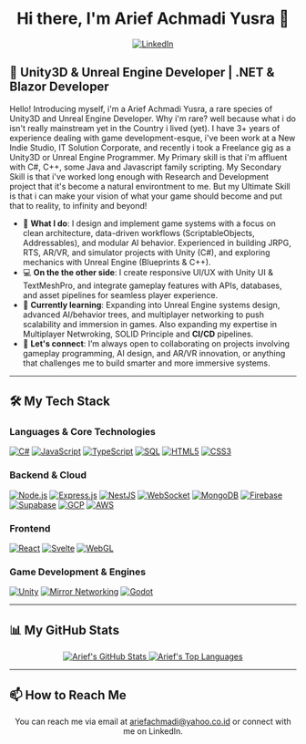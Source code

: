 <div align="center">

# Hi there, I'm Arief Achmadi Yusra 👋

<a href="https://www.linkedin.com/in/ariefachmadi"><img src="https://img.shields.io/badge/LinkedIn-0077B5?style=for-the-badge&logo=linkedin&logoColor=white" alt="LinkedIn"></a>

</div>

## 🚀 Unity3D & Unreal Engine Developer | .NET & Blazor Developer

Hello! Introducing myself, i'm a Arief Achmadi Yusra, a rare species of Unity3D and Unreal Engine Developer. Why i'm rare? well because what i do isn't really mainstream yet in the Country i lived (yet). I have 3+ years of experience dealing with game development-esque, i've been work at a New Indie Studio, IT Solution Corporate, and recently i took a Freelance gig as a Unity3D or Unreal Engine Programmer. My Primary skill is that i'm affluent with C#, C++, some Java and Javascript family scripting. My Secondary Skill is that i've worked long enough with Research and Development project that it's become a natural environtment to me. But my Ultimate Skill is that i can make your vision of what your game should become and put that to reality, to infinity and beyond!

-   🔭 **What I do**: I design and implement game systems with a focus on clean architecture, data-driven workflows (ScriptableObjects, Addressables), and modular AI behavior. Experienced in building JRPG, RTS, AR/VR, and simulator projects with Unity (C#), and exploring mechanics with Unreal Engine (Blueprints & C++).
-   💻 **On the the other side**: I create responsive UI/UX with Unity UI & TextMeshPro, and integrate gameplay features with APIs, databases, and asset pipelines for seamless player experience.
-   🌱 **Currently learning**: Expanding into Unreal Engine systems design, advanced AI/behavior trees, and multiplayer networking to push scalability and immersion in games. Also expanding my expertise in Multiplayer Netwroking, SOLID Principle and **CI/CD** pipelines.
-   🤝 **Let's connect**: I’m always open to collaborating on projects involving gameplay programming, AI design, and AR/VR innovation, or anything that challenges me to build smarter and more immersive systems.

---

## 🛠️ My Tech Stack

### Languages & Core Technologies
<p align="left">
  <a href="#"><img src="https://img.shields.io/badge/C%23-239120?style=for-the-badge&logo=c-sharp&logoColor=white" alt="C#"></a>
  <a href="#"><img src="https://img.shields.io/badge/JavaScript-F7DF1E?style=for-the-badge&logo=javascript&logoColor=black" alt="JavaScript"></a>
  <a href="#"><img src="https://img.shields.io/badge/TypeScript-3178C6?style=for-the-badge&logo=typescript&logoColor=white" alt="TypeScript"></a>
  <a href="#"><img src="https://img.shields.io/badge/SQL-4479A1?style=for-the-badge&logo=postgresql&logoColor=white" alt="SQL"></a>
  <a href="#"><img src="https://img.shields.io/badge/HTML5-E34F26?style=for-the-badge&logo=html5&logoColor=white" alt="HTML5"></a>
  <a href="#"><img src="https://img.shields.io/badge/CSS3-1572B6?style=for-the-badge&logo=css3&logoColor=white" alt="CSS3"></a>
</p>

### Backend & Cloud
<p align="left">
  <a href="#"><img src="https://img.shields.io/badge/Node.js-339933?style=for-the-badge&logo=nodedotjs&logoColor=white" alt="Node.js"></a>
  <a href="#"><img src="https://img.shields.io/badge/Express.js-000000?style=for-the-badge&logo=express&logoColor=white" alt="Express.js"></a>
  <a href="#"><img src="https://img.shields.io/badge/NestJS-E0234E?style=for-the-badge&logo=nestjs&logoColor=white" alt="NestJS"></a>
  <a href="#"><img src="https://img.shields.io/badge/WebSocket-010101?style=for-the-badge&logo=feathub&logoColor=white" alt="WebSocket"></a>
  <a href="#"><img src="https://img.shields.io/badge/MongoDB-47A248?style=for-the-badge&logo=mongodb&logoColor=white" alt="MongoDB"></a>
  <a href="#"><img src="https://img.shields.io/badge/Firebase-FFCA28?style=for-the-badge&logo=firebase&logoColor=black" alt="Firebase"></a>
  <a href="#"><img src="https://img.shields.io/badge/Supabase-3FCF8E?style=for-the-badge&logo=supabase&logoColor=white" alt="Supabase"></a>
  <a href="#"><img src="https://img.shields.io/badge/Google_Cloud-4285F4?style=for-the-badge&logo=google-cloud&logoColor=white" alt="GCP"></a>
  <a href="#"><img src="https://img.shields.io/badge/Amazon_AWS-232F3E?style=for-the-badge&logo=amazon-aws&logoColor=white" alt="AWS"></a>
</p>

### Frontend
<p align="left">
  <a href="#"><img src="https://img.shields.io/badge/React-61DAFB?style=for-the-badge&logo=react&logoColor=black" alt="React"></a>
  <a href="#"><img src="https://img.shields.io/badge/Svelte-FF3E00?style=for-the-badge&logo=svelte&logoColor=white" alt="Svelte"></a>
  <a href="#"><img src="https://img.shields.io/badge/WebGL-990000?style=for-the-badge&logo=webgl&logoColor=white" alt="WebGL"></a>
</p>

### Game Development & Engines
<p align="left">
  <a href="#"><img src="https://img.shields.io/badge/Unity-FFFFFF?style=for-the-badge&logo=unity&logoColor=black" alt="Unity"></a>
  <a href="#"><img src="https://img.shields.io/badge/Mirror-24292E?style=for-the-badge&logo=github&logoColor=white" alt="Mirror Networking"></a>
  <a href="#"><img src="https://img.shields.io/badge/Godot-478CBF?style=for-the-badge&logo=godot-engine&logoColor=white" alt="Godot"></a>
</p>

---

## 📊 My GitHub Stats

<p align="center">
  <a href="https://github.com/arief4450">
    <img src="https://github-readme-stats.vercel.app/api?username=arief4450&show_icons=true&theme=radical&rank_icon=github" alt="Arief's GitHub Stats">
  </a>
  <a href="https://github.com/fikrydev">
    <img src="https://github-readme-stats.vercel.app/api/top-langs/?username=arief4450&layout=compact&theme=radical" alt="Arief's Top Languages">
  </a>
</p>

---

## 📫 How to Reach Me

<p align="center">
  You can reach me via email at <a href="mailto:ariefachmadi@yahoo.co.id">ariefachmadi@yahoo.co.id</a> or connect with me on LinkedIn.
</p>

<!--
**fikrydev/fikrydev** is a ✨ _special_ ✨ repository because its `README.md` (this file) appears on your GitHub profile.

Here are some ideas to get you started:

- 🔭 I’m currently working on ...
- 🌱 I’m currently learning ...
- 👯 I’m looking to collaborate on ...
- 🤔 I’m looking for help with ...
- 💬 Ask me about ...
- 📫 How to reach me: ...
- 😄 Pronouns: ...
- ⚡ Fun fact: ...
-->
